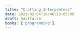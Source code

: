 ```yaml
---
title: "Crafting Interpreters"
date: 2021-02-04T16:46:13-05:00
draft: halffalse
books: ['programming']
---
```


